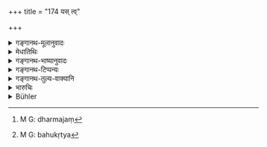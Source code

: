 +++
title = "174 यस् त्व्"

+++

<details><summary>गङ्गानथ-मूलानुवादः</summary>

If an evil-minded king, through folly, deal with cases unjustly,—his enemies bring him under their control in no time.—(174)
</details>

<details><summary>मेधातिथिः</summary>

**अधर्मेण यः कार्याणी** कुरुते स **मोहाद्** एवेह व्यामूढो धर्मं जह्यात् । तस्येदम् अधर्मजं[^५३८] फलम्- विरक्तप्रकृतितया **वशे कुर्वन्ति शत्रवः** । विरक्ता हि प्रकृतयः क्रुद्धलुब्धभीतावमानिताः परैर् उपजप्येरन् । ततश् च बहुकृत्वो[^५३९] **वशे कुर्वन्ति** । दण्डयन्ति बध्नन्ति घ्नन्ति राष्ट्रम् अपहरन्ति चेत्य् एष वशीकारः ॥ ८.१७४ ॥


[^५३९]:
     M G: bahukṛtya


[^५३८]:
     M G: dharmajaṃ
</details>

<details><summary>गङ्गानथ-भाष्यानुवादः</summary>

If the king ‘*deal with eases unjustly*,’ it is only ‘*through folly*’ that he neglects the Law; and the fruit of this transgression is that his people having become disaffected, ‘*his enemies bring him under their control*’;—when the people become disaffected, they become a lot of angry, greedy, frightened and ill-treated persons, and are easily won over by his enemies, who, thereupon attack him, capture him, strike at him and take away his kingdom;—this is what is meant by ‘*bringing under control*.’— (174)
</details>

<details><summary>गङ्गानथ-टिप्पन्यः</summary>

This verse is quoted in *Kṛtyakalpataru* (6b);—and in *Vīramitrodaya*
(Vyavahāra, 39a).
</details>

<details><summary>गङ्गानथ-तुल्य-वाक्यानि</summary>

**(verses 8.174-175)  
**

*Yājñavalkya* (1.353-354).—‘Punishment inflicted lawfully rejoices the
worlds; otherwise it makes them discomforted.’
</details>

<details><summary>भारुचिः</summary>

अपरक्तप्रकृतिम्, बहुकृत्यवन्तं वृद्धपर्यवसानादिभिः । पुनर् आहितविज्ञाननिर्णयः सन् राजा — ॥ ८.१७३ ॥
</details>

<details><summary>Bühler</summary>

174	But that evil-minded king who in his folly decides causes unjustly, his enemies soon subjugate.
</details>
